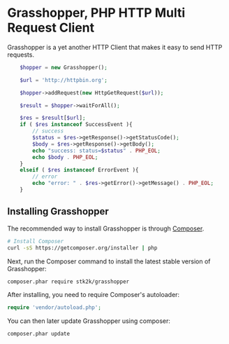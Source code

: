 Grasshopper, PHP HTTP Multi Request Client
=======================

Grasshopper is a yet another HTTP Client that makes it easy to send HTTP
requests.


```php
    $hopper = new Grasshopper();

    $url = 'http://httpbin.org';

    $hopper->addRequest(new HttpGetRequest($url));

    $result = $hopper->waitForAll();

    $res = $result[$url];
    if ( $res instanceof SuccessEvent ){
        // success
        $status = $res->getResponse()->getStatusCode();
        $body = $res->getResponse()->getBody();
        echo "success: status=$status" . PHP_EOL;
        echo $body . PHP_EOL;
    }
    elseif ( $res instanceof ErrorEvent ){
        // error
        echo "error: " . $res->getError()->getMessage() . PHP_EOL;
    }

```

## Installing Grasshopper

The recommended way to install Grasshopper is through
[Composer](http://getcomposer.org).

```bash
# Install Composer
curl -sS https://getcomposer.org/installer | php
```

Next, run the Composer command to install the latest stable version of Grasshopper:

```bash
composer.phar require stk2k/grasshopper
```

After installing, you need to require Composer's autoloader:

```php
require 'vendor/autoload.php';
```

You can then later update Grasshopper using composer:

 ```bash
composer.phar update
 ```
